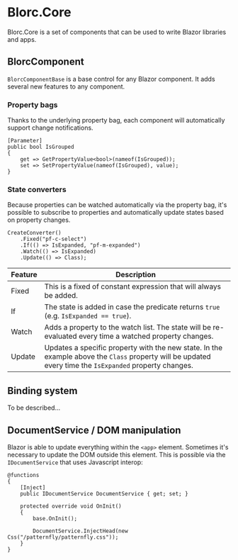 # Blorc.Core

Blorc.Core is a set of components that can be used to write Blazor libraries and apps.

## BlorcComponent

`BlorcComponentBase` is a base control for any Blazor component. It adds several new features to any component.

### Property bags

Thanks to the underlying property bag, each component will automatically support change notifications.

```
[Parameter]
public bool IsGrouped
{
    get => GetPropertyValue<bool>(nameof(IsGrouped));
    set => SetPropertyValue(nameof(IsGrouped), value);
}
```

### State converters

Because properties can be watched automatically via the property bag, it's possible to subscribe to properties and automatically update states based on property changes.

```
CreateConverter()
    .Fixed("pf-c-select")
    .If(() => IsExpanded, "pf-m-expanded")
    .Watch(() => IsExpanded)
    .Update(() => Class);
```

| Feature | Description |
|-----------------|-------------|
| Fixed | This is a fixed of constant expression that will always be added. |
| If | The state is added in case the predicate returns `true` (e.g. `IsExpanded == true`). |
| Watch | Adds a property to the watch list. The state will be re-evaluated every time a watched property changes. |
| Update | Updates a specific property with the new state. In the example above the `Class` property will be updated every time the `IsExpanded` property changes. |

## Binding system

To be described...

## DocumentService / DOM manipulation

Blazor is able to update everything within the `<app>` element. Sometimes it's necessary to update the DOM outside this element. This is possible via the `IDocumentService` that uses Javascript interop:

```
@functions
{
    [Inject]
    public IDocumentService DocumentService { get; set; }

    protected override void OnInit()
    {
        base.OnInit();

        DocumentService.InjectHead(new Css("/patternfly/patternfly.css"));
    }
}
```